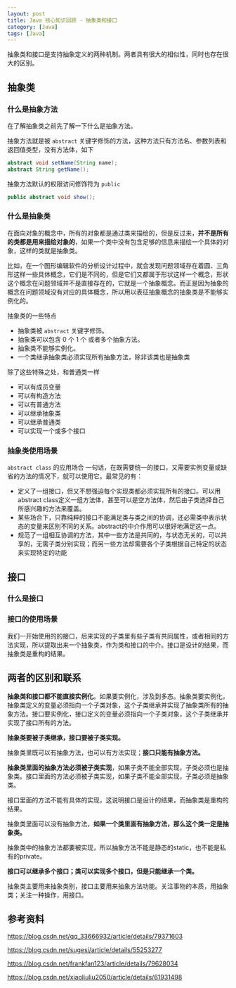```yaml
---
layout: post
title: Java 核心知识回顾 - 抽象类和接口
category: [Java]
tags: [Java]
---
```


抽象类和接口是支持抽象定义的两种机制。两者具有很大的相似性，同时也存在很大的区别。

## 抽象类

### 什么是抽象方法

在了解抽象类之前先了解一下什么是抽象方法。

抽象方法就是被 `abstract` 关键字修饰的方法，这种方法只有方法名、参数列表和返回值类型，没有方法体，如下

```java
abstract void setName(String name);
abstract String getName();
```

抽象方法默认的权限访问修饰符为 `public` 

```java
public abstract void show();
```

### 什么是抽象类

在面向对象的概念中，所有的对象都是通过类来描绘的，但是反过来，**并不是所有的类都是用来描绘对象的**，如果一个类中没有包含足够的信息来描绘一个具体的对象，这样的类就是抽象类。

比如，在一个图形编辑软件的分析设计过程中，就会发现问题领域存在着圆、三角形这样一些具体概念，它们是不同的，但是它们又都属于形状这样一个概念，形状这个概念在问题领域并不是直接存在的，它就是一个抽象概念。而正是因为抽象的概念在问题领域没有对应的具体概念，所以用以表征抽象概念的抽象类是不能够实例化的。

抽象类的一些特点

- 抽象类被 `abstract` 关键字修饰。
- 抽象类可以包含 0 个 1 个 或者多个抽象方法。
- 抽象类不能够实例化。
- 一个类继承抽象类必须实现所有抽象方法，除非该类也是抽象类

除了这些特殊之处，和普通类一样

- 可以有成员变量
- 可以有构造方法
- 可以有普通方法
- 可以继承抽象类
- 可以继承普通类
- 可以实现一个或多个接口

### 抽象类使用场景

`abstract class` 的应用场合
一句话，在既需要统一的接口，又需要实例变量或缺省的方法的情况下，就可以使用它。最常见的有：
- 定义了一组接口，但又不想强迫每个实现类都必须实现所有的接口。可以用abstract class定义一组方法体，甚至可以是空方法体，然后由子类选择自己所感兴趣的方法来覆盖。
- 某些场合下，只靠纯粹的接口不能满足类与类之间的协调，还必需类中表示状态的变量来区别不同的关系。abstract的中介作用可以很好地满足这一点。
- 规范了一组相互协调的方法，其中一些方法是共同的，与状态无关的，可以共享的，无需子类分别实现；而另一些方法却需要各个子类根据自己特定的状态来实现特定的功能

## 接口

### 什么是接口



### 接口的使用场景

我们一开始使用的的接口，后来实现的子类里有些子类有共同属性，或者相同的方法实现，所以提取出来一个抽象类，作为类和接口的中介。接口是设计的结果，而抽象类是重构的结果。

## 两者的区别和联系

**抽象类和接口都不能直接实例化**。如果要实例化，涉及到多态。抽象类要实例化，抽象类定义的变量必须指向一个子类对象，这个子类继承并实现了抽象类所有的抽象方法。接口要实例化，接口定义的变量必须指向一个子类对象，这个子类继承并实现了接口所有的方法。

**抽象类要被子类继承，接口要被子类实现。**

抽象类里既可以有抽象方法，也可以有方法实现；**接口只能有抽象方法。**

**抽象类里面的抽象方法必须被子类实现**，如果子类不能全部实现，子类必须也是抽象类。接口里面的方法必须被子类实现，如果子类不能全部实现，子类必须是抽象类。

接口里面的方法不能有具体的实现，这说明接口是设计的结果，而抽象类是重构的结果。

抽象类里面可以没有抽象方法，**如果一个类里面有抽象方法，那么这个类一定是抽象类。**

抽象类中的抽象方法都要被实现，所以抽象方法不能是静态的static，也不能是私有的private。

**接口可以继承多个接口；类可以实现多个接口，但是只能继承一个类。**

抽象类主要用来抽象类别，接口主要用来抽象方法功能。关注事物的本质，用抽象类；关注一种操作，用接口。

## 参考资料

<https://blog.csdn.net/qq_33666932/article/details/79371603>

<https://blog.csdn.net/sugesi/article/details/55253277>

<https://blog.csdn.net/frankfan123/article/details/79628034>

<https://blog.csdn.net/xiaoliuliu2050/article/details/61931498>